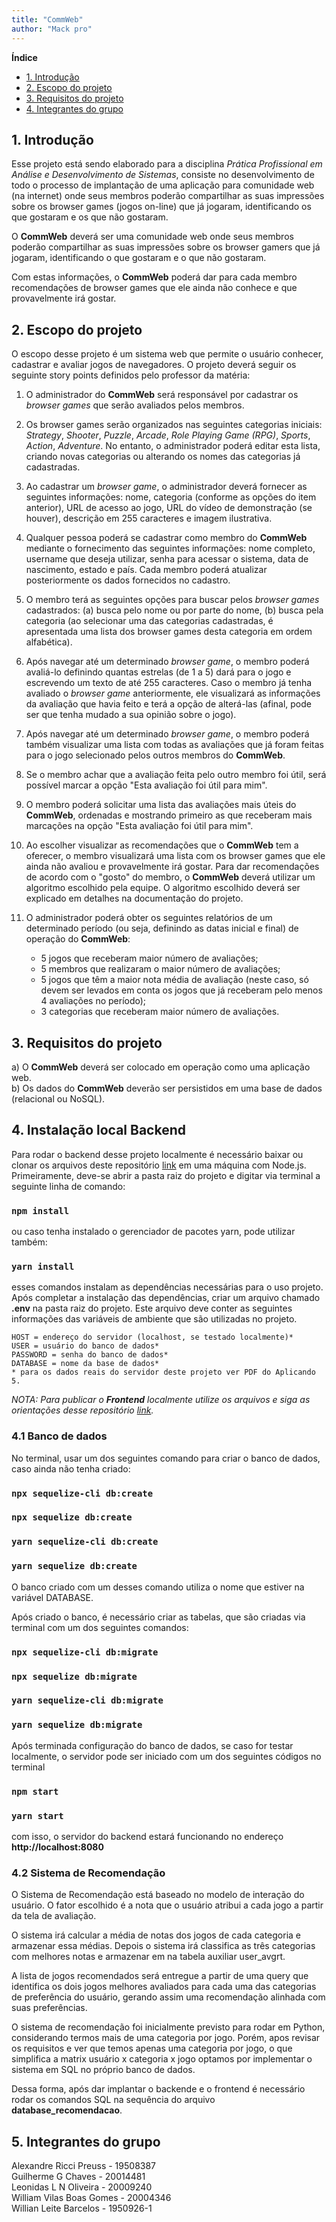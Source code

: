 ```yaml
---
title: "CommWeb"
author: "Mack pro"
---
```


**Índice**

- [1. Introdução](#1-introdução)
- [2. Escopo do projeto](#2-escopo-do-projeto)
- [3. Requisitos do projeto](#3-requisitos-do-projeto)
- [4. Integrantes do grupo](#4-integrantes-do-grupo)

## 1. Introdução

Esse projeto está sendo elaborado para a disciplina _Prática Profissional em Análise e Desenvolvimento de Sistemas_, consiste no desenvolvimento de todo o processo de implantação de uma aplicação para comunidade web (na internet) onde seus membros poderão compartilhar as suas impressões sobre os browser games (jogos on-line) que já jogaram, identificando os que gostaram e os que não gostaram.

O **CommWeb** deverá ser uma comunidade web onde seus membros poderão compartilhar as suas impressões sobre os browser gamers que já jogaram, identificando o que gostaram e o que não gostaram. 

Com estas informações, o **CommWeb** poderá dar para cada membro recomendações de browser games que ele ainda não conhece e que provavelmente irá gostar.


## 2. Escopo do projeto

O escopo desse projeto é um sistema web que permite o usuário conhecer, cadastrar e avaliar jogos de navegadores. O projeto deverá seguir os seguinte story points definidos pelo professor da matéria: 

1. O administrador do **CommWeb** será responsável por cadastrar os _browser games_ que serão avaliados pelos membros.

2. Os browser games serão organizados nas seguintes categorias iniciais: _Strategy_, _Shooter_, _Puzzle_, _Arcade_, _Role Playing Game (RPG)_, _Sports_, _Action_, _Adventure_. No entanto, o administrador poderá editar esta lista, criando novas categorias ou alterando os nomes das categorias já cadastradas.

3. Ao cadastrar um _browser game_, o administrador deverá fornecer as seguintes informações: nome, categoria (conforme as opções do item anterior), URL de acesso ao jogo, URL do vídeo de demonstração (se houver), descrição em 255 caracteres e imagem ilustrativa.

4. Qualquer pessoa poderá se cadastrar como membro do **CommWeb** mediante o fornecimento das seguintes informações: nome completo, username que deseja utilizar, senha para acessar o sistema, data de nascimento, estado e país. Cada membro poderá atualizar posteriormente os dados fornecidos no cadastro.

5. O membro terá as seguintes opções para buscar pelos _browser games_ cadastrados: (a) busca pelo nome ou por parte do nome, (b) busca pela categoria (ao selecionar uma das categorias cadastradas, é apresentada uma lista dos browser games desta categoria em ordem alfabética).

6. Após navegar até um determinado _browser game_, o membro poderá avaliá-lo definindo quantas estrelas (de 1 a 5) dará para o jogo e escrevendo um texto de até 255 caracteres. Caso o membro já tenha avaliado o _browser game_ anteriormente, ele visualizará as informações da avaliação que havia feito e terá a opção de alterá-las (afinal, pode ser que tenha mudado a sua opinião sobre o jogo).

7. Após navegar até um determinado _browser game_, o membro poderá também visualizar uma lista com todas as avaliações que já foram feitas para o jogo selecionado pelos outros membros do **CommWeb**.

8. Se o membro achar que a avaliação feita pelo outro membro foi útil, será possível marcar a opção "Esta avaliação foi útil para mim".

9. O membro poderá solicitar uma lista das avaliações mais úteis do **CommWeb**, ordenadas e mostrando primeiro as que receberam mais marcações na opção "Esta avaliação foi útil para mim".

10. Ao escolher visualizar as recomendações que o **CommWeb** tem a oferecer, o membro visualizará uma lista com os browser games que ele ainda não avaliou e provavelmente irá gostar. Para dar recomendações de acordo com o "gosto" do membro, o **CommWeb** deverá utilizar um algoritmo escolhido pela equipe. O algoritmo escolhido deverá ser explicado em detalhes na documentação do projeto.

11. O administrador poderá obter os seguintes relatórios de um determinado período (ou seja, definindo as datas inicial e final) de operação do **CommWeb**:
     - 5 jogos que receberam maior número de avaliações;<br>
     - 5 membros que realizaram o maior número de avaliações;<br>
     - 5 jogos que têm a maior nota média de avaliação (neste caso, só devem ser levados em conta os jogos que já receberam pelo menos 4 avaliações no
período);<br>
     - 3 categorias que receberam maior número de avaliações.
     
## 3. Requisitos do projeto

a) O **CommWeb** deverá ser colocado em operação como uma aplicação web.<br>
b) Os dados do **CommWeb** deverão ser persistidos em uma base de dados (relacional ou NoSQL).<br>

## 4. Instalação local Backend

Para rodar o backend desse projeto localmente é necessário baixar ou clonar os arquivos deste repositório [link](https://github.com/guilchaves/mack-pro-comm-web) em uma máquina com Node.js.
Primeiramente, deve-se abrir a pasta raiz do projeto e digitar via terminal a seguinte linha de comando:
### `npm install`
ou caso tenha instalado o gerenciador de pacotes yarn, pode utilizar também:
### `yarn install`
esses comandos instalam as dependências necessárias para o uso projeto. 
Após completar a instalação das dependências, criar um arquivo chamado **.env** na pasta raiz do projeto. Este arquivo deve conter as seguintes informações das variáveis de ambiente que são utilizadas no projeto.

    HOST = endereço do servidor (localhost, se testado localmente)*
    USER = usuário do banco de dados*
    PASSWORD = senha do banco de dados*
    DATABASE = nome da base de dados*
    * para os dados reais do servidor deste projeto ver PDF do Aplicando 5.

_NOTA: Para publicar o **Frontend** localmente utilize os arquivos e siga as orientações desse repositório [link](https://github.com/guilchaves/comm-web-front)._

### 4.1 Banco de dados
No terminal, usar um dos seguintes comando para criar o banco de dados, caso ainda não tenha criado:
### `npx sequelize-cli db:create`
### `npx sequelize db:create`
### `yarn sequelize-cli db:create`
### `yarn sequelize db:create`

O banco criado com um desses comando utiliza o nome que estiver na variável DATABASE.

Após criado o banco, é necessário criar as tabelas, que são criadas via terminal com um dos seguintes comandos:
### `npx sequelize-cli db:migrate`
### `npx sequelize db:migrate`
### `yarn sequelize-cli db:migrate`
### `yarn sequelize db:migrate`

Após terminada configuração do banco de dados, se caso for testar localmente, o servidor pode ser iniciado com um dos seguintes códigos no terminal
### `npm start`
### `yarn start`
com isso, o servidor do backend estará funcionando no endereço **http://localhost:8080**


### 4.2 Sistema de Recomendação

O Sistema de Recomendação está baseado no modelo de interação do usuário. O fator escolhido é a nota que o usuário atribui a cada jogo a partir da tela de avaliação. 

O sistema irá calcular a média de notas dos jogos de cada categoria e armazenar essa médias. Depois o sistema irá classifica as três categorias com melhores notas e armazenar em na tabela auxiliar user_avgrt. 

A lista de jogos recomendados será entregue a partir de uma query que identifica os dois jogos melhores avaliados para cada uma das categorias de preferência do usuário, gerando assim uma recomendação alinhada com suas preferências.

O sistema de recomendação foi inicialmente previsto para rodar em Python, considerando termos mais de uma categoria por jogo. Porém, apos revisar os requisitos e ver que temos apenas uma categoria por jogo, o que simplifica a matrix usuário x categoria x jogo optamos por implementar o sistema em SQL no próprio banco de dados. 

Dessa forma, após dar implantar o backende e o frontend é necessário rodar os comandos SQL na sequência do arquivo **database_recomendacao**.

## 5. Integrantes do grupo

Alexandre Ricci Preuss - 19508387 <br>
Guilherme G Chaves - 20014481<br>
Leonidas L N Oliveira - 20009240<br>
William Vilas Boas Gomes - 20004346<br>
Willian Leite Barcelos - 1950926-1<br>
